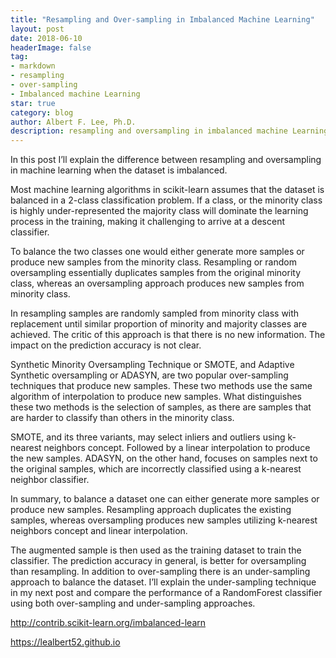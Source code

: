 ```yaml
---
title: "Resampling and Over-sampling in Imbalanced Machine Learning"
layout: post
date: 2018-06-10
headerImage: false
tag:
- markdown
- resampling
- over-sampling
- Imbalanced machine Learning
star: true
category: blog
author: Albert F. Lee, Ph.D.
description: resampling and oversampling in imbalanced machine Learning
---
```



In this post I’ll explain the difference between resampling and oversampling in machine learning when the dataset is imbalanced.

Most machine learning algorithms in scikit-learn assumes that the dataset is balanced in a 2-class classification problem.  If a class, or the minority class is highly under-represented the majority class will dominate the learning process in the training, making it challenging to arrive at a descent classifier.


To balance the two classes one would either generate more samples or produce new samples from the minority class.  Resampling or random oversampling essentially duplicates samples from the original minority class, whereas an oversampling approach produces new samples from minority class.

In resampling samples are randomly sampled from minority class with replacement until similar proportion of minority and majority classes are achieved.  The critic of this approach is that there is no new information. The impact on the prediction accuracy is not clear.

Synthetic Minority Oversampling Technique or SMOTE, and Adaptive Synthetic oversampling or ADASYN, are two popular over-sampling techniques that produce new samples.  These two methods use the same algorithm of interpolation to produce new samples. What distinguishes these two methods is the selection of samples, as there are samples that are harder to classify than others in the minority class.

SMOTE, and its three variants, may select inliers and outliers using k-nearest neighbors concept.  Followed by a linear interpolation to produce the new samples. ADASYN, on the other hand, focuses on samples next to the original samples, which are incorrectly classified using a k-nearest neighbor classifier.

In summary, to balance a dataset one can either generate more samples or produce new samples. Resampling approach duplicates the existing samples, whereas oversampling produces new samples utilizing k-nearest neighbors concept and linear interpolation.

The augmented sample is then used as the training dataset to train the classifier. The prediction accuracy in general, is better for oversampling than resampling. In addition to over-sampling there is an under-sampling approach to balance the dataset. I’ll explain the under-sampling technique in my next post and compare the performance of a RandomForest classifier using both over-sampling and under-sampling approaches.      

http://contrib.scikit-learn.org/imbalanced-learn

https://lealbert52.github.io
